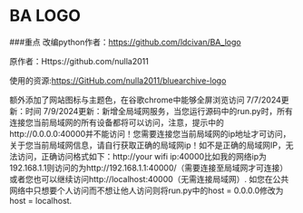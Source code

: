 # BA LOGO 


###重点
改编python作者：https://github.com/ldcivan/BA_logo

原作者：Https://github.com/nulla2011

使用的资源:https://GitHub.com/nulla2011/bluearchive-logo


额外添加了网站图标与主题色，在谷歌chrome中能够全屏浏览访问
7/7/2024更新：时间
7/9/2024更新：新增全局域网服务，当您运行源码中的run.py时，所有连接您当前局域网的所有设备都将可以访问，注意，提示中的http://0.0.0.0:40000并不能访问！您需要连接您当前局域网的ip地址才可访问，关于您当前局域网信息，请自行获取正确的局域网ip！如不是正确的局域网IP，无法访问，正确访问格式如下：http://your wifi ip:40000比如我的网络ip为192.168.1.1则访问的为http://192.168.1.1:40000/（需要连接至局域网才可连接）或者您也可以继续访问http://localhost:40000（无需连接局域网）.
如您在公共网络中只想要个人访问而不想让他人访问则将run.py中的host = 0.0.0.0修改为host = localhost.